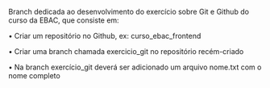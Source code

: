 Branch dedicada ao desenvolvimento do exercício sobre Git e Github do curso da EBAC, que consiste em:

• Criar um repositório no Github, ex: curso_ebac_frontend

• Criar uma branch chamada exercicio_git no repositório recém-criado

• Na branch exercício_git deverá ser adicionado um arquivo nome.txt com o nome completo
